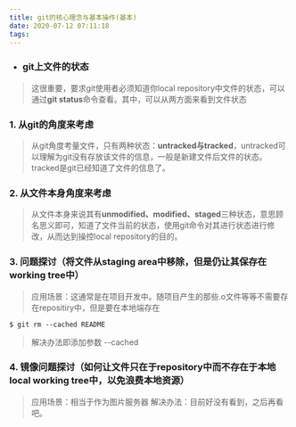 ```yaml
---
title: git的核心理念与基本操作(基本)
date: 2020-07-12 07:11:18
tags:
---
```


* ### git上文件的状态
> 这很重要，要求git使用者必须知道你local repository中文件的状态，可以通过**git status**命令查看。其中，可以从两方面来看到文件状态
### 1. 从git的角度来考虑
> 从git角度考量文件，只有两种状态：**untracked与tracked**，untracked可以理解为git没有存放该文件的信息，一般是新建文件后文件的状态。tracked是git已经知道了文件的信息了。
### 2. 从文件本身角度来考虑
> 从文件本身来说其有**unmodified、modified、staged**三种状态，意思顾名思义即可，知道了文件当前的状态，使用git命令对其进行状态进行修改，从而达到操控local repository的目的。
### 3. 问题探讨（将文件从**staging area**中移除，但是仍让其保存在**working tree**中）
> 应用场景：这通常是在项目开发中。随项目产生的那些.o文件等等不需要存在repositiry中，但是要在本地端存在
```
$ git rm --cached README
```
>解决办法即添加参数 --cached
### 4. 镜像问题探讨（如何让文件只在于repository中而不存在于本地local working tree中，以免浪费本地资源）
> 应用场景：相当于作为图片服务器
> 解决办法：目前好没有看到，之后再看吧。

